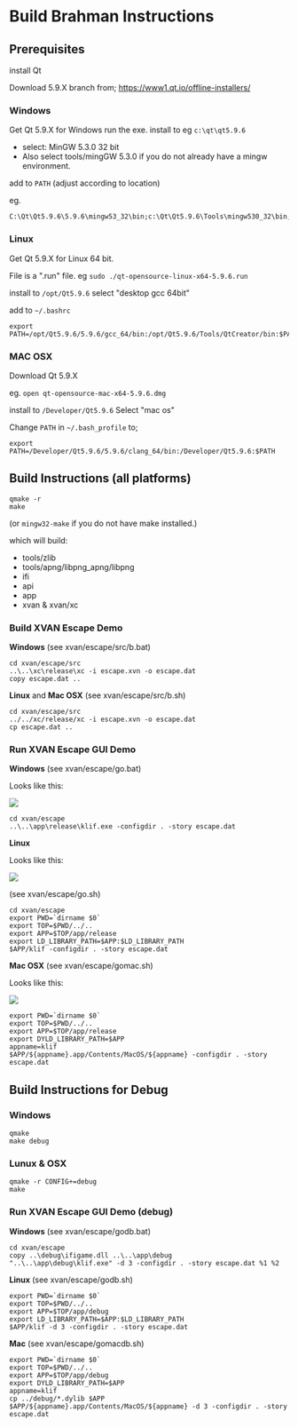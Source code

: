 # Build Brahman Instructions

## Prerequisites

install Qt

Download 5.9.X branch from;
https://www1.qt.io/offline-installers/

### Windows

Get Qt 5.9.X for Windows
run the exe. install to eg `c:\qt\qt5.9.6`

* select: MinGW 5.3.0 32 bit
* Also select tools/mingGW 5.3.0 if you do not already have a mingw environment.

add to `PATH` (adjust according to location)

eg.
```
C:\Qt\Qt5.9.6\5.9.6\mingw53_32\bin;c:\Qt\Qt5.9.6\Tools\mingw530_32\bin;C:\Qt\Qt5.9.6\Tools\QtCreator\bin
```

### Linux

Get Qt 5.9.X for Linux 64 bit.

File is a ".run" file.
eg `sudo ./qt-opensource-linux-x64-5.9.6.run`

install to `/opt/Qt5.9.6`
select "desktop gcc 64bit"

add to `~/.bashrc`

```
export PATH=/opt/Qt5.9.6/5.9.6/gcc_64/bin:/opt/Qt5.9.6/Tools/QtCreator/bin:$PATH
```

### MAC OSX

Download Qt 5.9.X 

eg.
`open qt-opensource-mac-x64-5.9.6.dmg`

install to `/Developer/Qt5.9.6`
Select "mac os"

Change `PATH` in `~/.bash_profile` to;

```
export PATH=/Developer/Qt5.9.6/5.9.6/clang_64/bin:/Developer/Qt5.9.6:$PATH
```
 
## Build Instructions (all platforms)

```
qmake -r
make  
```

(or `mingw32-make` if you do not have make installed.)

which will build:
* tools/zlib
* tools/apng/libpng_apng/libpng
* ifi
* api
* app
* xvan & xvan/xc

### Build XVAN Escape Demo

**Windows**
(see xvan/escape/src/b.bat)
```
cd xvan/escape/src
..\..\xc\release\xc -i escape.xvn -o escape.dat
copy escape.dat ..
```

**Linux** and **Mac OSX**
(see xvan/escape/src/b.sh)
```
cd xvan/escape/src
../../xc/release/xc -i escape.xvn -o escape.dat
cp escape.dat ..
```

### Run XVAN Escape GUI Demo

**Windows**
(see xvan/escape/go.bat)

Looks like this:

![](doc/winxvan1.jpg)

```
cd xvan/escape
..\..\app\release\klif.exe -configdir . -story escape.dat
```

**Linux**

Looks like this:

![](doc/linuxxvan1.jpg)

(see xvan/escape/go.sh)
```
cd xvan/escape
export PWD=`dirname $0`
export TOP=$PWD/../..
export APP=$TOP/app/release
export LD_LIBRARY_PATH=$APP:$LD_LIBRARY_PATH
$APP/klif -configdir . -story escape.dat
```

**Mac OSX**
(see xvan/escape/gomac.sh)

Looks like this:

![](doc/macxvan1.jpg)

```
export PWD=`dirname $0`
export TOP=$PWD/../..
export APP=$TOP/app/release
export DYLD_LIBRARY_PATH=$APP
appname=klif
$APP/${appname}.app/Contents/MacOS/${appname} -configdir . -story escape.dat
```

## Build Instructions for Debug

### Windows

```
qmake
make debug
```

### Lunux & OSX
```
qmake -r CONFIG+=debug
make
```

### Run XVAN Escape GUI Demo (debug)

**Windows**
(see xvan/escape/godb.bat)

```
cd xvan/escape
copy ..\debug\ifigame.dll ..\..\app\debug
"..\..\app\debug\klif.exe" -d 3 -configdir . -story escape.dat %1 %2
```

**Linux**
(see xvan/escape/godb.sh)
```
export PWD=`dirname $0`
export TOP=$PWD/../..
export APP=$TOP/app/debug
export LD_LIBRARY_PATH=$APP:$LD_LIBRARY_PATH
$APP/klif -d 3 -configdir . -story escape.dat
```

**Mac**
(see xvan/escape/gomacdb.sh)

```
export PWD=`dirname $0`
export TOP=$PWD/../..
export APP=$TOP/app/debug
export DYLD_LIBRARY_PATH=$APP
appname=klif
cp ../debug/*.dylib $APP
$APP/${appname}.app/Contents/MacOS/${appname} -d 3 -configdir . -story escape.dat
```




